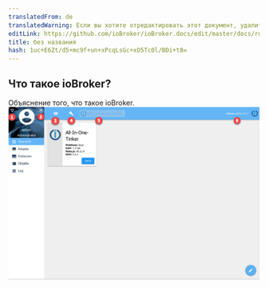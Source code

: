 ```yaml
---
translatedFrom: de
translatedWarning: Если вы хотите отредактировать этот документ, удалите поле «translationFrom», в противном случае этот документ будет снова автоматически переведен
editLink: https://github.com/ioBroker/ioBroker.docs/edit/master/docs/ru/faq/_010_general/010_what_is_iobroker.md
title: без названия
hash: 1uc+E6Zt/d5+mc9f+un+xPcqLsGc+xO5Tc0l/BDi+t8=
---
```

## Что такое ioBroker?
Объяснение того, что такое ioBroker.
![картина](../../../de/faq/_010_general/media/test.png)